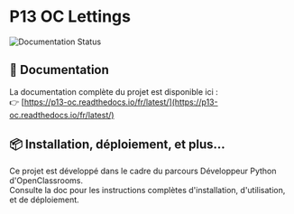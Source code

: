 # P13 OC Lettings

![Documentation Status](https://readthedocs.org/projects/p13-oc/badge/?version=latest)

## 🔗 Documentation

La documentation complète du projet est disponible ici :  
👉 [https://p13-oc.readthedocs.io/fr/latest/](https://p13-oc.readthedocs.io/fr/latest/)

## 📦 Installation, déploiement, et plus...

Ce projet est développé dans le cadre du parcours Développeur Python d'OpenClassrooms.  
Consulte la doc pour les instructions complètes d'installation, d'utilisation, et de déploiement.